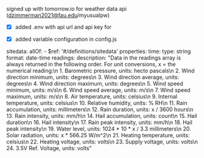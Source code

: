 signed up with tomorrow.io for weather data api (dzimmerman2021@fau.edu/myusualpw)
- [x]  added .env with api url and api key for
- [x]  added variable configuration in config.js


sitedata:
    allOf:
      - $ref: '#/definitions/sitedata'
    properties:
          time:
            type: string
            format: date-time
          readings:
            description: "Data in the readings array is always returned in the following order. For unit conversions, x = the numerical reading:\n
            1. Barometric pressure, units: hecto pascals\n
            2. Wind direction minimum, units: degrees\n
            3. Wind direction average, units: degrees\n
            4. Wind direction maximum, units: degrees\n
            5. Wind speed minimum, units: m/s\n
            6. Wind speed average, units: m/s\n
            7. Wind speed maximum, units: m/s\n
            8. Air temperature, units: celsius\n
            9. Internal temperature, units: celsius\n
            10. Relative humidity, units: % RH\n
            11. Rain accumulation, units: millimeters\n
            12. Rain duration, units: x / 3600 hours\n
            13. Rain intensity, units: mm/h\n
            14. Hail accumulation, units: count\n
            15. Hail duration\n
            16. Hail intensity\n
            17. Rain peak intensity, units: mm/h\n
            18. Hail peak intensity\n
            19. Water level, units: 1024 * 10 * x / 3.3 millimeters\n
            20. Solar radiation, units: x * 566.25 W/m^2\n
            21. Heating temperature, units: celsius\n
            22. Heating voltage, units: volts\n
            23. Supply voltage, units: volts\n
            24. 3.5V Ref. Voltage, units: volts"

